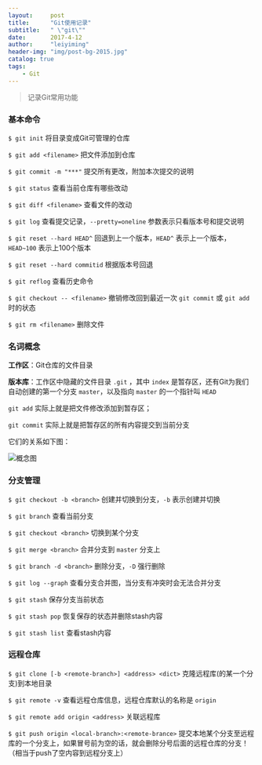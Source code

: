 ```yaml
---
layout:     post
title:      "Git使用记录"
subtitle:   " \"git\""
date:       2017-4-12
author:     "leiyiming"
header-img: "img/post-bg-2015.jpg"
catalog: true
tags:
    - Git
---
```


> 记录Git常用功能

### 基本命令

`$ git init`		将目录变成Git可管理的仓库

`$ git add <filename>`		把文件添加到仓库

`$ git commit -m "***"`		提交所有更改，附加本次提交的说明

`$ git status`		查看当前仓库有哪些改动

`$ git diff <filename>`		查看文件的改动

`$ git log`			查看提交记录，`--pretty=oneline` 参数表示只看版本号和提交说明

`$ git reset --hard HEAD^`	回退到上一个版本，`HEAD^` 表示上一个版本，`HEAD~100` 表示上100个版本

`$ git reset --hard commitid`	根据版本号回退

`$ git reflog`		查看历史命令

`$ git checkout -- <filename>`	撤销修改回到最近一次 `git commit` 或 `git add` 时的状态

`$ git rm <filename>`		删除文件

### 名词概念

**工作区**：Git仓库的文件目录

**版本库**：工作区中隐藏的文件目录 `.git` ，其中 `index` 是暂存区，还有Git为我们自动创建的第一个分支 `master`，以及指向 `master` 的一个指针叫 `HEAD`

`git add` 实际上就是把文件修改添加到暂存区；

`git commit` 实际上就是把暂存区的所有内容提交到当前分支

它们的关系如下图：

![概念图](http://leiyiming.com/2017/04/12/git/leiyiming.com/img/in-post/post-git/1.jpg)

### 分支管理

`$ git checkout -b <branch>`			创建并切换到分支，`-b` 表示创建并切换

`$ git branch`							查看当前分支

`$ git checkout <branch>`				切换到某个分支

`$ git merge <branch>`					合并分支到 `master` 分支上

`$ git branch -d <branch>`				删除分支，`-D` 强行删除

`$ git log --graph`						查看分支合并图，当分支有冲突时会无法合并分支

`$ git stash`							保存分支当前状态

`$ git stash pop`						恢复保存的状态并删除stash内容

`$ git stash list`						查看stash内容

### 远程仓库

`$ git clone [-b <remote-branch>] <address> <dict>`			克隆远程库(的某一个分支)到本地目录

`$ git remote -v`						查看远程仓库信息，远程仓库默认的名称是 `origin`

`$ git remote add origin <address>`		关联远程库

`$ git push origin <local-branch>:<remote-brance>`			提交本地某个分支至远程库的一个分支上，如果冒号前为空的话，就会删除分号后面的远程仓库的分支！（相当于push了空内容到远程分支上）

